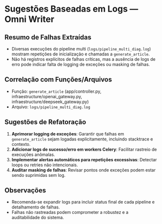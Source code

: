 # Sugestões Baseadas em Logs — Omni Writer

## Resumo de Falhas Extraídas

- Diversas execuções do pipeline multi (`logs/pipeline_multi_diag.log`) mostram repetições de inicialização e chamadas a `generate_article`.
- Não há registros explícitos de falhas críticas, mas a ausência de logs de erro pode indicar falta de logging de exceções ou masking de falhas.

## Correlação com Funções/Arquivos

- Função: `generate_article` (app/controller.py, infraestructure/openai_gateway.py, infraestructure/deepseek_gateway.py)
- Arquivo: `logs/pipeline_multi_diag.log`

## Sugestões de Refatoração

1. **Aprimorar logging de exceções**: Garantir que falhas em `generate_article` sejam logadas explicitamente, incluindo stacktrace e contexto.
2. **Adicionar logs de sucesso/erro em workers Celery**: Facilitar rastreio de execuções anômalas.
3. **Implementar alertas automáticos para repetições excessivas**: Detectar loops ou retries não intencionais.
4. **Auditar masking de falhas**: Revisar pontos onde exceções podem estar sendo suprimidas sem log.

## Observações
- Recomenda-se expandir logs para incluir status final de cada pipeline e detalhamento de falhas.
- Falhas não rastreadas podem comprometer a robustez e a auditabilidade do sistema. 